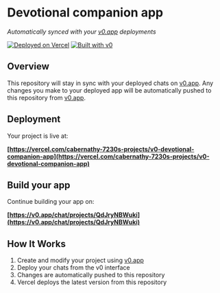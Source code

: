 # Devotional companion app

*Automatically synced with your [v0.app](https://v0.app) deployments*

[![Deployed on Vercel](https://img.shields.io/badge/Deployed%20on-Vercel-black?style=for-the-badge&logo=vercel)](https://vercel.com/cabernathy-7230s-projects/v0-devotional-companion-app)
[![Built with v0](https://img.shields.io/badge/Built%20with-v0.app-black?style=for-the-badge)](https://v0.app/chat/projects/QdJryNBWuki)

## Overview

This repository will stay in sync with your deployed chats on [v0.app](https://v0.app).
Any changes you make to your deployed app will be automatically pushed to this repository from [v0.app](https://v0.app).

## Deployment

Your project is live at:

**[https://vercel.com/cabernathy-7230s-projects/v0-devotional-companion-app](https://vercel.com/cabernathy-7230s-projects/v0-devotional-companion-app)**

## Build your app

Continue building your app on:

**[https://v0.app/chat/projects/QdJryNBWuki](https://v0.app/chat/projects/QdJryNBWuki)**

## How It Works

1. Create and modify your project using [v0.app](https://v0.app)
2. Deploy your chats from the v0 interface
3. Changes are automatically pushed to this repository
4. Vercel deploys the latest version from this repository